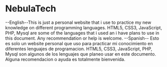 # NebulaTech
 --English--This is just a personal website that i use to practice my new knowledge on different programming languages. HTML5, CSS3, JavaScript, PHP, Mysql are some of the languages that i used an i have plans to use in this document. Any recommendation or help is welcome.
 --Spanish-- Esto es solo un website personal que uso para practicar mi conocimiento en diferentes lenguajes de programacion. HTML5, CSS3, JavaScript, PHP, Mysql son algunos de los lenguajes que planeo usar en este documento. Alguna recomendacion o ayuda es totalmente bienvenida. 
